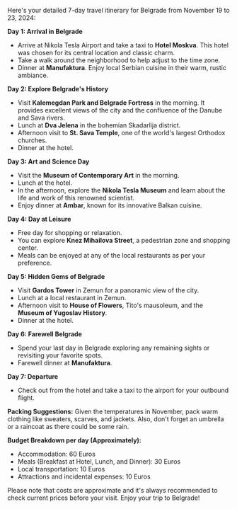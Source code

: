 Here's your detailed 7-day travel itinerary for Belgrade from November 19 to 23, 2024:

**Day 1: Arrival in Belgrade**
- Arrive at Nikola Tesla Airport and take a taxi to **Hotel Moskva**. This hotel was chosen for its central location and classic charm.
- Take a walk around the neighborhood to help adjust to the time zone.
- Dinner at **Manufaktura**. Enjoy local Serbian cuisine in their warm, rustic ambiance.

**Day 2: Explore Belgrade's History**
- Visit **Kalemegdan Park and Belgrade Fortress** in the morning. It provides excellent views of the city and the confluence of the Danube and Sava rivers.
- Lunch at **Dva Jelena** in the bohemian Skadarlija district.
- Afternoon visit to **St. Sava Temple**, one of the world's largest Orthodox churches.
- Dinner at the hotel.

**Day 3: Art and Science Day**
- Visit the **Museum of Contemporary Art** in the morning.
- Lunch at the hotel.
- In the afternoon, explore the **Nikola Tesla Museum** and learn about the life and work of this renowned scientist.
- Enjoy dinner at **Ambar**, known for its innovative Balkan cuisine.

**Day 4: Day at Leisure**
- Free day for shopping or relaxation. 
- You can explore **Knez Mihailova Street**, a pedestrian zone and shopping center.
- Meals can be enjoyed at any of the local restaurants as per your preference.

**Day 5: Hidden Gems of Belgrade**
- Visit **Gardos Tower** in Zemun for a panoramic view of the city.
- Lunch at a local restaurant in Zemun.
- Afternoon visit to **House of Flowers**, Tito's mausoleum, and the **Museum of Yugoslav History**.
- Dinner at the hotel.

**Day 6: Farewell Belgrade**
- Spend your last day in Belgrade exploring any remaining sights or revisiting your favorite spots.
- Farewell dinner at **Manufaktura**.

**Day 7: Departure**
- Check out from the hotel and take a taxi to the airport for your outbound flight.

**Packing Suggestions:** Given the temperatures in November, pack warm clothing like sweaters, scarves, and jackets. Also, don't forget an umbrella or a raincoat as there could be some rain.

**Budget Breakdown per day (Approximately):**
- Accommodation: 60 Euros
- Meals (Breakfast at Hotel, Lunch, and Dinner): 30 Euros
- Local transportation: 10 Euros
- Attractions and incidental expenses: 10 Euros

Please note that costs are approximate and it's always recommended to check current prices before your visit. Enjoy your trip to Belgrade!